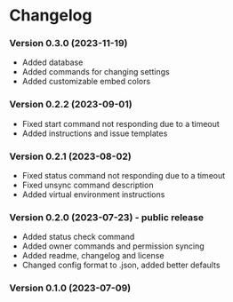 # Changelog

### Version 0.3.0 (2023-11-19)

* Added database
* Added commands for changing settings
* Added customizable embed colors

### Version 0.2.2 (2023-09-01)

* Fixed start command not responding due to a timeout
* Added instructions and issue templates

### Version 0.2.1 (2023-08-02)

* Fixed status command not responding due to a timeout
* Fixed unsync command description
* Added virtual environment instructions

### Version 0.2.0 (2023-07-23) - public release

* Added status check command
* Added owner commands and permission syncing
* Added readme, changelog and license
* Changed config format to .json, added better defaults

### Version 0.1.0 (2023-07-09)